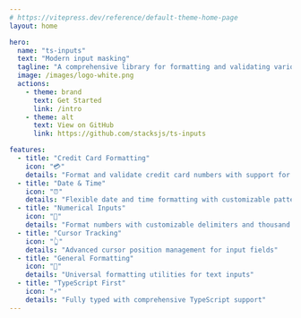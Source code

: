 ```yaml
---
# https://vitepress.dev/reference/default-theme-home-page
layout: home

hero:
  name: "ts-inputs"
  text: "Modern input masking"
  tagline: "A comprehensive library for formatting and validating various input types"
  image: /images/logo-white.png
  actions:
    - theme: brand
      text: Get Started
      link: /intro
    - theme: alt
      text: View on GitHub
      link: https://github.com/stacksjs/ts-inputs

features:
  - title: "Credit Card Formatting"
    icon: "💳"
    details: "Format and validate credit card numbers with support for various card types"
  - title: "Date & Time"
    icon: "⏰"
    details: "Flexible date and time formatting with customizable patterns"
  - title: "Numerical Inputs"
    icon: "🔢"
    details: "Format numbers with customizable delimiters and thousand group styles"
  - title: "Cursor Tracking"
    icon: "👆"
    details: "Advanced cursor position management for input fields"
  - title: "General Formatting"
    icon: "📝"
    details: "Universal formatting utilities for text inputs"
  - title: "TypeScript First"
    icon: "⚡"
    details: "Fully typed with comprehensive TypeScript support"
---
```


<Home />
